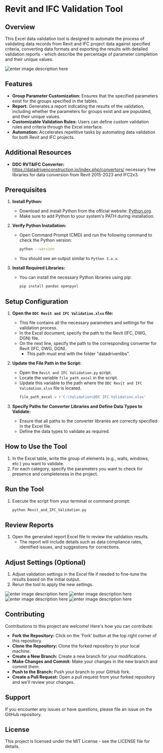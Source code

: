 # Revit and IFC Validation Tool

## Overview
This Excel data validation tool is designed to automate the process of validating data records from Revit and IFC project data against specified criteria, converting data formats and exporting the results with detailed validation reports - which describe the percentage of parameter completion and their unique values. 


![enter image description here](https://datadrivenconstruction.io/wp-content/uploads/2024/08/data-driven-construction.io-1.gif)


## Features
- **Group Parameter Customization:** Ensures that the specified parameters exist for the groups specified in the tables.
- **Report:** Generates a report indicating the results of the validation, including whether the parameters for groups exist and are populated, and their unique values.
- **Customizable Validation Rules:** Users can define custom validation rules and criteria through the Excel interface.
- **Automation:** Accelerates repetitive tasks by automating data validation for both Revit and IFC projects.

## Additional Resources

-   **DDC RVT&IFC Converter:** https://datadrivenconstruction.io/index.php/convertors/ necessary free libraries for data conversion from Revit 2015-2023 and IFC2x3.


## Prerequisites

1. **Install Python:**
   - Download and install Python from the official website: [Python.org](https://www.python.org/downloads/).
   - Make sure to add Python to your system's PATH during installation.

2. **Verify Python Installation:**
   - Open Command Prompt (CMD) and run the following command to check the Python version:
     ```sh
     python --version
     ```
   - You should see an output similar to `Python 3.x.x`.

3. **Install Required Libraries:**
   - You can install the necessary Python libraries using pip:
     ```sh
     pip install pandas openpyxl
     ```

## Setup Configuration

1. **Open the `DDC Revit and IFC Validation.xlsx` file:**
   - This file contains all the necessary parameters and settings for the validation process.
   - In the Excel document, specify the path to the Revit (IFC, DWG, DGN) file.
   - On the next line, specify the path to the corresponding converter for Revit (IFC, DWG, DGN).
     - This path must end with the folder "datadrivenlibs".

2. **Update the File Path in the Script:**
   - Open the `Revit and IFC Validation.py` script.
   - Locate the variable `file_path_excel` in the script.
   - Update this variable to the path where the `DDC Revit and IFC Validation.xlsx` file is located.
     ```python
     file_path_excel = r'C:\Validation\DDC IFC Validation.xlsx'
     ```

3. **Specify Paths for Converter Libraries and Define Data Types to Validate:**
   - Ensure that all paths to the converter libraries are correctly specified in the Excel file.
   - Define the data types to validate as required.

## How to Use the Tool

1. In the Excel table, write the group of elements (e.g., walls, windows, etc.) you want to validate.
2. For each category, specify the parameters you want to check for presence and completeness in the project.

## Run the Tool

1. Execute the script from your terminal or command prompt:
   ```sh
   python Revit_and_IFC_Validation.py
   ```

## Review Reports

1. Open the generated report Excel file to review the validation results.
   - The report will include details such as data compliance rates, identified issues, and suggestions for corrections.

## Adjust Settings (Optional)

1. Adjust validation settings in the Excel file if needed to fine-tune the results based on the initial output.
2. Rerun the tool to apply the new settings.


![enter image description here](https://datadrivenconstruction.io/wp-content/uploads/2024/08/2.jpg)
![enter image description here](https://datadrivenconstruction.io/wp-content/uploads/2024/08/3.jpg)
![enter image description here](https://datadrivenconstruction.io/wp-content/uploads/2024/08/4.jpg)
![enter image description here](https://datadrivenconstruction.io/wp-content/uploads/2024/08/5.jpg)


## Contributing
Contributions to this project are welcome! Here's how you can contribute:
- **Fork the Repository:** Click on the 'Fork' button at the top right corner of this repository.
- **Clone the Repository:** Clone the forked repository to your local machine.
- **Create a New Branch:** Create a new branch for your modifications.
- **Make Changes and Commit:** Make your changes in the new branch and commit them.
- **Push to the Branch:** Push your branch to your GitHub fork.
- **Create a Pull Request:** Open a pull request from your forked repository and we'll review your changes.

## Support
If you encounter any issues or have questions, please file an issue on the GitHub repository.

## License
This project is licensed under the MIT License - see the LICENSE file for details.
